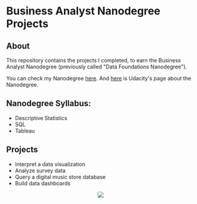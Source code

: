 # Business Analyst Nanodegree Projects

## About

This repository contains the projects I completed, to earn the Business Analyst Nanodegree (previously called "Data Foundations Nanodegree"). 

You can check my Nanodegree [here](https://graduation.udacity.com/nd100-ent).
And [here](https://www.udacity.com/course/business-analytics-nanodegree--nd098) is Udacity's page about the Nanodegree.

## Nanodegree Syllabus:

* Descriptive Statistics
* SQL
* Tableau

## Projects

* Interpret a data visualization
* Analyze survey data
* Query a digital music store database
* Build data dashboards

<p align="center">
  <img src="https://preview.ibb.co/kP3SWp/DFND.png">
</p>
